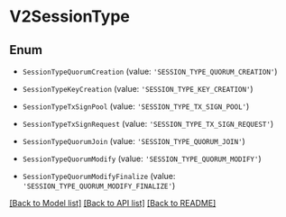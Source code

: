 # V2SessionType


## Enum

* `SessionTypeQuorumCreation` (value: `'SESSION_TYPE_QUORUM_CREATION'`)

* `SessionTypeKeyCreation` (value: `'SESSION_TYPE_KEY_CREATION'`)

* `SessionTypeTxSignPool` (value: `'SESSION_TYPE_TX_SIGN_POOL'`)

* `SessionTypeTxSignRequest` (value: `'SESSION_TYPE_TX_SIGN_REQUEST'`)

* `SessionTypeQuorumJoin` (value: `'SESSION_TYPE_QUORUM_JOIN'`)

* `SessionTypeQuorumModify` (value: `'SESSION_TYPE_QUORUM_MODIFY'`)

* `SessionTypeQuorumModifyFinalize` (value: `'SESSION_TYPE_QUORUM_MODIFY_FINALIZE'`)

[[Back to Model list]](../README.md#documentation-for-models) [[Back to API list]](../README.md#documentation-for-api-endpoints) [[Back to README]](../README.md)
